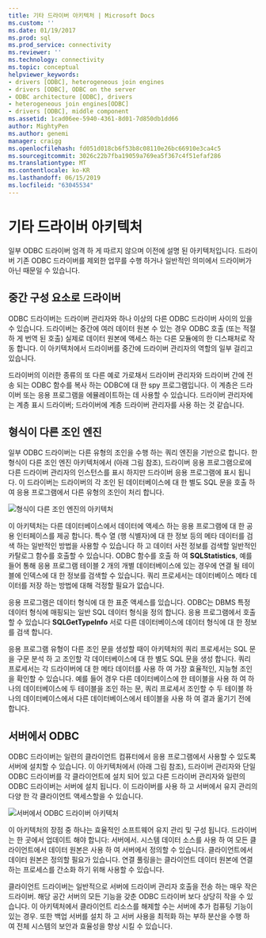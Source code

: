```yaml
---
title: 기타 드라이버 아키텍처 | Microsoft Docs
ms.custom: ''
ms.date: 01/19/2017
ms.prod: sql
ms.prod_service: connectivity
ms.reviewer: ''
ms.technology: connectivity
ms.topic: conceptual
helpviewer_keywords:
- drivers [ODBC], heterogeneous join engines
- drivers [ODBC], ODBC on the server
- ODBC architecture [ODBC], drivers
- heterogeneous join engines[ODBC]
- drivers [ODBC], middle component
ms.assetid: 1cad06ee-5940-4361-8d01-7d850db1dd66
author: MightyPen
ms.author: genemi
manager: craigg
ms.openlocfilehash: fd051d018cb6f53b8c08110e26bc66910e3ca4c5
ms.sourcegitcommit: 3026c22b7fba19059a769ea5f367c4f51efaf286
ms.translationtype: MT
ms.contentlocale: ko-KR
ms.lasthandoff: 06/15/2019
ms.locfileid: "63045534"
---
```

# <a name="other-driver-architectures"></a>기타 드라이버 아키텍처
일부 ODBC 드라이버 엄격 하 게 따르지 않으며 이전에 설명 된 아키텍처입니다. 드라이버 기존 ODBC 드라이버를 제외한 업무를 수행 하거나 일반적인 의미에서 드라이버가 아닌 때문일 수 있습니다.  
  
## <a name="driver-as-a-middle-component"></a>중간 구성 요소로 드라이버  
 ODBC 드라이버는 드라이버 관리자와 하나 이상의 다른 ODBC 드라이버 사이의 있을 수 있습니다. 드라이버는 중간에 여러 데이터 원본 수 있는 경우 ODBC 호출 (또는 적절 하 게 번역 된 호출) 실제로 데이터 원본에 액세스 하는 다른 모듈에의 한 디스패처로 작동 합니다. 이 아키텍처에서 드라이버를 중간에 드라이버 관리자의 역할의 일부 걸리고 있습니다.  
  
 드라이버의 이러한 종류의 또 다른 예로 가로채서 드라이버 관리자와 드라이버 간에 전송 되는 ODBC 함수를 복사 하는 ODBC에 대 한 spy 프로그램입니다. 이 계층은 드라이버 또는 응용 프로그램을 에뮬레이트하는 데 사용할 수 있습니다. 드라이버 관리자에는 계층 표시 드라이버; 드라이버에 계층 드라이버 관리자를 사용 하는 것 같습니다.  
  
## <a name="heterogeneous-join-engines"></a>형식이 다른 조인 엔진  
 일부 ODBC 드라이버는 다른 유형의 조인을 수행 하는 쿼리 엔진을 기반으로 합니다. 한 형식이 다른 조인 엔진 아키텍처에서 (아래 그림 참조), 드라이버 응용 프로그램으로에 다른 드라이버 관리자의 인스턴스를 표시 하지만 드라이버 응용 프로그램에 표시 됩니다. 이 드라이버는 드라이버의 각 조인 된 데이터베이스에 대 한 별도 SQL 문을 호출 하 여 응용 프로그램에서 다른 유형의 조인이 처리 합니다.  
  
 ![형식이 다른 조인 엔진의 아키텍처](../../odbc/reference/media/fig3-4.gif "fig3 4")  
  
 이 아키텍처는 다른 데이터베이스에서 데이터에 액세스 하는 응용 프로그램에 대 한 공용 인터페이스를 제공 합니다. 특수 열 (행 식별자)에 대 한 정보 등의 메타 데이터를 검색 하는 일반적인 방법을 사용할 수 있습니다 하 고 데이터 사전 정보를 검색할 일반적인 카탈로그 함수를 호출할 수 있습니다. ODBC 함수를 호출 하 여 **SQLStatistics**, 예를 들어 통해 응용 프로그램 테이블 2 개의 개별 데이터베이스에 있는 경우에 연결 될 테이블에 인덱스에 대 한 정보를 검색할 수 있습니다. 쿼리 프로세서는 데이터베이스 메타 데이터를 저장 하는 방법에 대해 걱정할 필요가 없습니다.  
  
 응용 프로그램은 데이터 형식에 대 한 표준 액세스를 있습니다. ODBC는 DBMS 특정 데이터 형식에 매핑되는 일반 SQL 데이터 형식을 정의 합니다. 응용 프로그램에서 호출할 수 있습니다 **SQLGetTypeInfo** 서로 다른 데이터베이스에 데이터 형식에 대 한 정보를 검색 합니다.  
  
 응용 프로그램 유형이 다른 조인 문을 생성할 때이 아키텍처의 쿼리 프로세서는 SQL 문을 구문 분석 하 고 조인할 각 데이터베이스에 대 한 별도 SQL 문을 생성 합니다. 쿼리 프로세서는 각 드라이버에 대 한 메타 데이터를 사용 하 여 가장 효율적인, 지능형 조인을 확인할 수 있습니다. 예를 들어 경우 다른 데이터베이스에 한 테이블을 사용 하 여 하나의 데이터베이스에 두 테이블을 조인 하는 문, 쿼리 프로세서 조인할 수 두 테이블 하나의 데이터베이스에서 다른 데이터베이스에서 테이블을 사용 하 여 결과 옮기기 전에 합니다.  
  
## <a name="odbc-on-the-server"></a>서버에서 ODBC  
 ODBC 드라이버는 일련의 클라이언트 컴퓨터에서 응용 프로그램에서 사용할 수 있도록 서버에 설치할 수 있습니다. 이 아키텍처에서 (아래 그림 참조), 드라이버 관리자와 단일 ODBC 드라이버를 각 클라이언트에 설치 되어 있고 다른 드라이버 관리자와 일련의 ODBC 드라이버는 서버에 설치 됩니다. 이 드라이버를 사용 하 고 서버에서 유지 관리의 다양 한 각 클라이언트 액세스할을 수 있습니다.  
  
 ![서버에서 ODBC 드라이버 아키텍처](../../odbc/reference/media/fig3-5.gif "FIG3 5")  
  
 이 아키텍처의 장점 중 하나는 효율적인 소프트웨어 유지 관리 및 구성 됩니다. 드라이버는 한 곳에서 업데이트 해야 합니다: 서버에서. 시스템 데이터 소스를 사용 하 여 모든 클라이언트에서 데이터 원본은 사용 하 여 서버에서 정의할 수 있습니다. 클라이언트에서 데이터 원본은 정의할 필요가 있습니다. 연결 풀링을는 클라이언트 데이터 원본에 연결 하는 프로세스를 간소화 하기 위해 사용할 수 있습니다.  
  
 클라이언트 드라이버는 일반적으로 서버에 드라이버 관리자 호출을 전송 하는 매우 작은 드라이버. 해당 공간 서버의 모든 기능을 갖춘 ODBC 드라이버 보다 상당히 작을 수 있습니다. 이 아키텍처에서 클라이언트 리소스를 해제할 수는 서버에 추가 컴퓨팅 기능이 있는 경우. 또한 백업 서버를 설치 하 고 서버 사용을 최적화 하는 부하 분산을 수행 하 여 전체 시스템의 보안과 효율성을 향상 시킬 수 있습니다.
